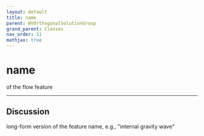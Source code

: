 ```yaml
---
layout: default
title: name
parent: WVOrthogonalSolutionGroup
grand_parent: Classes
nav_order: 11
mathjax: true
---
```


#  name

of the flow feature


---

## Discussion

  long-form version of the feature name, e.g., "internal gravity wave"
  
